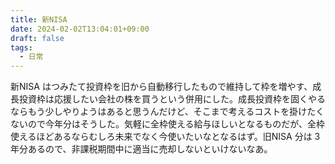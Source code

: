 ```yaml
---
title: 新NISA
date: 2024-02-02T13:04:01+09:00
draft: false
tags:
  - 日常
---
```


新NISA はつみたて投資枠を旧から自動移行したもので維持して枠を増やす、成長投資枠は応援したい会社の株を買うという併用にした。成長投資枠を固くやるならもう少しやりようはあると思うんだけど、そこまで考えるコストを掛けたくないので今年分はそうした。気軽に全枠使える給与ほしいとなるものだが、全枠使えるほどあるならむしろ未来でなく今使いたいなとなるはず。旧NISA 分は 3 年分あるので、非課税期間中に適当に売却しないといけないなあ。
